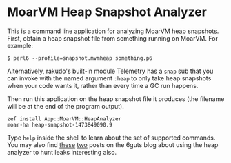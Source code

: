 # MoarVM Heap Snapshot Analyzer

This is a command line application for analyzing MoarVM heap snapshots. First,
obtain a heap snapshot file from something running on MoarVM. For example:

    $ perl6 --profile=snapshot.mvmheap something.p6

Alternatively, rakudo's built-in module Telemetry has a `snap` sub that you
can invoke with the named argument `:heap` to only take heap snapshots when
your code wants it, rather than every time a GC run happens.

Then run this application on the heap snapshot file it produces (the filename
will be at the end of the program output).

    zef install App::MoarVM::HeapAnalyzer
    moar-ha heap-snapshot-1473849090.9

Type `help` inside the shell to learn about the set of supported commands.
You may also find [these](https://6guts.wordpress.com/2016/03/27/happy-heapster/)
[two](https://6guts.wordpress.com/2016/04/15/heap-heap-hooray/) posts on the
6guts blog about using the heap analyzer to hunt leaks interesting also.
